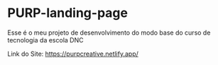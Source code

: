 # PURP-landing-page
Esse é o meu projeto de desenvolvimento do modo base do curso de tecnologia da escola DNC

Link do Site: https://purpcreative.netlify.app/
